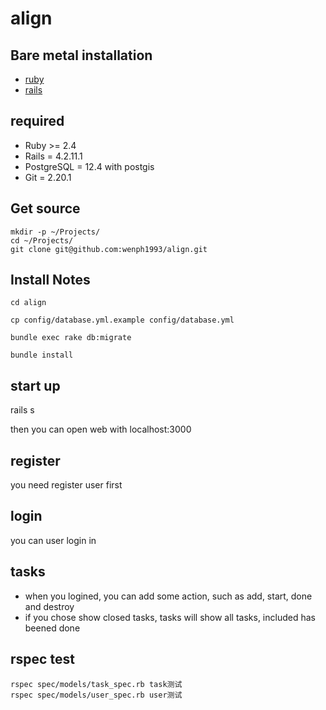 # align

## Bare metal installation
- [ruby](https://ruby-china.org/wiki/rvm-guide)
- [rails]('https://ruby-china.org/wiki/mac-nginx-passenger-rails')

## required
- Ruby >= 2.4
- Rails = 4.2.11.1
- PostgreSQL = 12.4 with postgis
- Git = 2.20.1

## Get source
```shell
mkdir -p ~/Projects/
cd ~/Projects/
git clone git@github.com:wenph1993/align.git
```

## Install Notes
```shell
cd align

cp config/database.yml.example config/database.yml

bundle exec rake db:migrate

bundle install
```

## start up
rails s

then you can open web with localhost:3000

## register

you need register user first

## login
you can user login in

## tasks
- when you logined, you can add some action, such as add, start, done and destroy
- if you chose show closed tasks, tasks will show all tasks, included has beened done

## rspec test
```
rspec spec/models/task_spec.rb task测试
rspec spec/models/user_spec.rb user测试
```